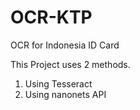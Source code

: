 # OCR-KTP
OCR for Indonesia ID Card

This Project uses 2 methods.

1. Using Tesseract
2. Using nanonets API
